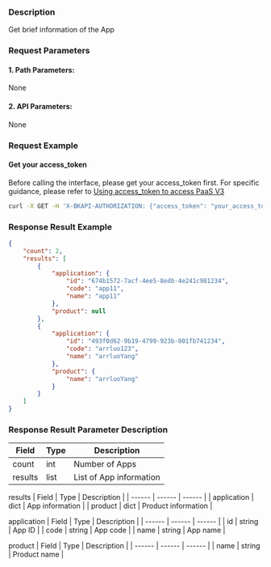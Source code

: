 ### Description
Get brief information of the App

### Request Parameters

#### 1. Path Parameters:
None

#### 2. API Parameters:
None

### Request Example

#### Get your access_token
Before calling the interface, please get your access_token first. For specific guidance, please refer to [Using access_token to access PaaS V3](https://bk.tencent.com/docs/markdown/PaaS/DevelopTools/BaseGuide/topics/paas/access_token)

```bash
curl -X GET -H 'X-BKAPI-AUTHORIZATION: {"access_token": "your_access_token"}' http://bkapi.example.com/api/bkpaas3/prod/bkapps/applications/lists/minimal
```

### Response Result Example
```json
{
    "count": 2,
    "results": [
        {
            "application": {
                "id": "674b1572-7acf-4ee5-8edb-4e241c981234",
                "code": "app11",
                "name": "app11"
            },
            "product": null
        },
        {
            "application": {
                "id": "493f0d62-9b19-4799-923b-001fb741234",
                "code": "arrluo123",
                "name": "arrluoYang"
            },
            "product": {
                "name": "arrluoYang"
            }
        }
	]
}
```

### Response Result Parameter Description

| Field |   Type | Description |
| ------ | ------ | ------ |
| count | int | Number of Apps |
| results | list | List of App information |

results
| Field |   Type | Description |
| ------ | ------ | ------ |
| application | dict | App information |
| product | dict | Product information |

application
| Field |   Type | Description |
| ------ | ------ | ------ |
| id | string | App ID |
| code | string | App code |
| name | string | App name |

product
| Field |   Type | Description |
| ------ | ------ | ------ |
| name | string | Product name |